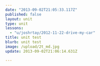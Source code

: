 ```yaml
---
date: "2013-09-02T21:05:33.117Z"
published: false
layout: unit
type: unit
lessons: 
  - "u/joshrtay/2012-11-22-drive-my-car"
title: unit test
blurb: unit test
image: /upload/2t_md.jpg
update: 2013-09-02T21:06:14.631Z

---
```


